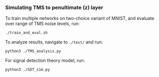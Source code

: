 ### Simulating TMS to penultimate (z) layer 

To train multiple networks on two-choice variant of MNIST, and evaluate over range of TMS noise levels, run:
```
./train_and_eval.sh
```
To analyze results, navigate to `./test/` and run:
```
python3 ./TMS_analysis.py
```
For signal detection theory model, run:
```
python3 ./SDT_sim.py
```
